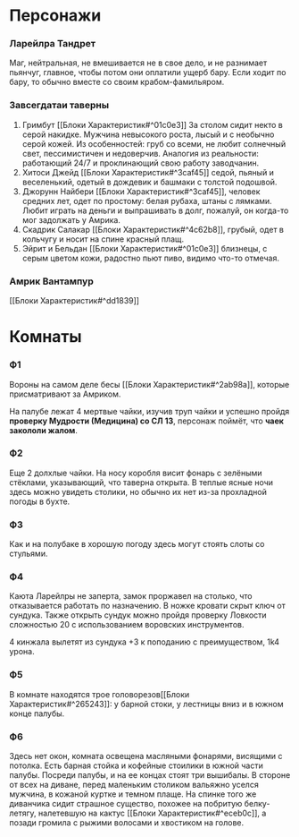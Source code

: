 # Персонажи

### Ларейлра Тандрет
Маг, нейтральная, не вмешивается не в свое дело, и не разнимает пьянчуг, главное, чтобы потом они оплатили ущерб бару. Если ходит по бару, то обычно вместе со своим крабом-фамильяром.

### Завсегдатаи таверны
1. Гримбут [[Блоки Характеристик#^01c0e3]]
	За столом сидит некто в серой накидке. Мужчина невысокого роста, лысый и с необычно серой кожей. Из особенностей: груб со всеми, не любит солнечный свет, 
	пессимистичен и недоверчив. Аналогия из реальности: работающий 24/7 и проклинающий свою работу заводчанин.
2. Хитоси Джейд [[Блоки Характеристик#^3caf45]] седой, пьяный и веселенький, одетый в дождевик и башмаки с толстой подошвой.
3. Джорунн Найбери [[Блоки Характеристик#^3caf45]], человек средних лет, одет по простому: белая рубаха, штаны с лямками. Любит играть на деньги и выпрашивать в долг, пожалуй, он когда-то мог задолжать у Амрика.
4. Скадрик Салакар [[Блоки Характеристик#^4c62b8]], грубый, одет в кольчугу и носит на спине красный плащ.
5. Эйрит и Бельдан [[Блоки Характеристик#^01c0e3]] близнецы, с серым цветом кожи, радостно пьют пиво, видимо что-то отмечая.

### Амрик Вантампур
[[Блоки Характеристик#^dd1839]]


# Комнаты
### Ф1
Вороны на самом деле бесы [[Блоки Характеристик#^2ab98a]], которые присматривают за Амриком.

На палубе лежат 4 мертвые чайки, изучив труп чайки и успешно пройдя **проверку Мудрости (Медицина) со СЛ 13**, персонаж поймёт, что **чаек закололи жалом**.

### Ф2
Еще 2 долхлые чайки. На носу коробля висит фонарь с зелёными стёклами, указывающий, что таверна открыта. В теплые ясные ночи здесь можно увидеть столики, но обычно их нет из-за прохладной погоды в бухте.
### Ф3 
Как и на полубаке в хорошую погоду здесь могут стоять слоты со стульями.

### Ф4
Каюта Ларейлры не заперта, замок проржавел на столько, что отказывается работать по назначению. В ножке кровати скрыт ключ от сундука. Также открыть сундук можно пройдя проверку Ловкости сложностью 20 с использованием воровских инструментов.

4 кинжала вылетят из сундука +3 к поподанию с преимуществом, 1k4 урона.

### Ф5
В комнате находятся трое головорезов[[Блоки Характеристик#^265243]]: у барной стоки, у лестницы вниз и в южном конце палубы.
### Ф6
Здесь нет окон, комната освещена масляными фонарями, висящими с потолка. Есть барная стойка и кофейные стоилики в южной части палубы. Посреди палубы, и на ее концах стоят три вышибалы. В стороне от всех на диване, перед маленьким столиком вальяжно уселся мужчина, в кожаной куртке и темном плаще. На спинке того же диванчика сидит страшное существо, похожее на побритую белку-летягу, налетевшую на кактус [[Блоки Характеристик#^eceb0c]], а позади громила с рыжими волосами и хвостиком на голове.